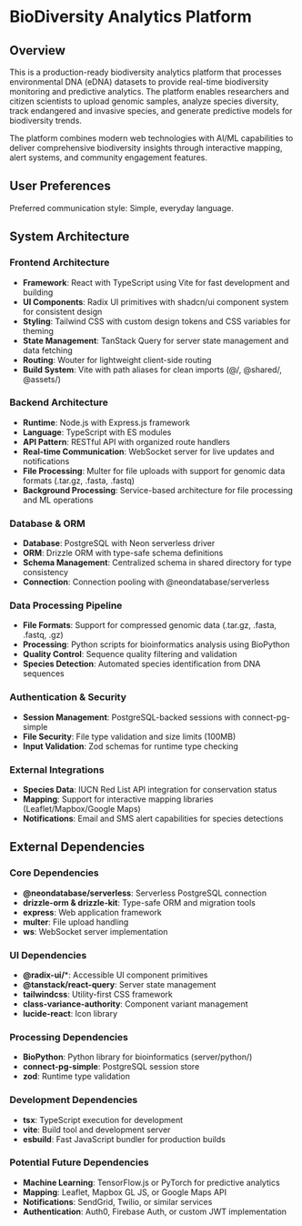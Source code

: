 # BioDiversity Analytics Platform

## Overview

This is a production-ready biodiversity analytics platform that processes environmental DNA (eDNA) datasets to provide real-time biodiversity monitoring and predictive analytics. The platform enables researchers and citizen scientists to upload genomic samples, analyze species diversity, track endangered and invasive species, and generate predictive models for biodiversity trends.

The platform combines modern web technologies with AI/ML capabilities to deliver comprehensive biodiversity insights through interactive mapping, alert systems, and community engagement features.

## User Preferences

Preferred communication style: Simple, everyday language.

## System Architecture

### Frontend Architecture
- **Framework**: React with TypeScript using Vite for fast development and building
- **UI Components**: Radix UI primitives with shadcn/ui component system for consistent design
- **Styling**: Tailwind CSS with custom design tokens and CSS variables for theming
- **State Management**: TanStack Query for server state management and data fetching
- **Routing**: Wouter for lightweight client-side routing
- **Build System**: Vite with path aliases for clean imports (@/, @shared/, @assets/)

### Backend Architecture
- **Runtime**: Node.js with Express.js framework
- **Language**: TypeScript with ES modules
- **API Pattern**: RESTful API with organized route handlers
- **Real-time Communication**: WebSocket server for live updates and notifications
- **File Processing**: Multer for file uploads with support for genomic data formats (.tar.gz, .fasta, .fastq)
- **Background Processing**: Service-based architecture for file processing and ML operations

### Database & ORM
- **Database**: PostgreSQL with Neon serverless driver
- **ORM**: Drizzle ORM with type-safe schema definitions
- **Schema Management**: Centralized schema in shared directory for type consistency
- **Connection**: Connection pooling with @neondatabase/serverless

### Data Processing Pipeline
- **File Formats**: Support for compressed genomic data (.tar.gz, .fasta, .fastq, .gz)
- **Processing**: Python scripts for bioinformatics analysis using BioPython
- **Quality Control**: Sequence quality filtering and validation
- **Species Detection**: Automated species identification from DNA sequences

### Authentication & Security
- **Session Management**: PostgreSQL-backed sessions with connect-pg-simple
- **File Security**: File type validation and size limits (100MB)
- **Input Validation**: Zod schemas for runtime type checking

### External Integrations
- **Species Data**: IUCN Red List API integration for conservation status
- **Mapping**: Support for interactive mapping libraries (Leaflet/Mapbox/Google Maps)
- **Notifications**: Email and SMS alert capabilities for species detections

## External Dependencies

### Core Dependencies
- **@neondatabase/serverless**: Serverless PostgreSQL connection
- **drizzle-orm & drizzle-kit**: Type-safe ORM and migration tools
- **express**: Web application framework
- **multer**: File upload handling
- **ws**: WebSocket server implementation

### UI Dependencies
- **@radix-ui/***: Accessible UI component primitives
- **@tanstack/react-query**: Server state management
- **tailwindcss**: Utility-first CSS framework
- **class-variance-authority**: Component variant management
- **lucide-react**: Icon library

### Processing Dependencies
- **BioPython**: Python library for bioinformatics (server/python/)
- **connect-pg-simple**: PostgreSQL session store
- **zod**: Runtime type validation

### Development Dependencies
- **tsx**: TypeScript execution for development
- **vite**: Build tool and development server
- **esbuild**: Fast JavaScript bundler for production builds

### Potential Future Dependencies
- **Machine Learning**: TensorFlow.js or PyTorch for predictive analytics
- **Mapping**: Leaflet, Mapbox GL JS, or Google Maps API
- **Notifications**: SendGrid, Twilio, or similar services
- **Authentication**: Auth0, Firebase Auth, or custom JWT implementation